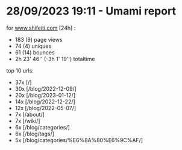 # 28/09/2023 19:11 - Umami report
for www.shifeiti.com [24h] :

 - 183 (9) page views
 - 74 (4) uniques
 - 61 (14) bounces
 - 2h 23' 46'' (-3h 1' 19'') totaltime


top 10 urls:
 - 37x [/]
 - 30x [/blog/2022-12-09/]
 - 20x [/blog/2023-01-12/]
 - 14x [/blog/2022-12-22/]
 - 12x [/blog/2022-05-07/]
 - 7x [/about/]
 - 7x [/wiki/]
 - 6x [/blog/categories/]
 - 6x [/blog/tags/]
 - 5x [/blog/categories/%E6%8A%80%E6%9C%AF/]


